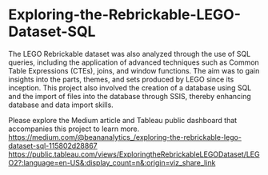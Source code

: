 # Exploring-the-Rebrickable-LEGO-Dataset-SQL
The LEGO Rebrickable dataset was also analyzed through the use of SQL queries, including the application of advanced techniques such as Common Table Expressions (CTEs), joins, and window functions. The aim was to gain insights into the parts, themes, and sets produced by LEGO since its inception. This project also involved the creation of a database using SQL and the import of files into the database through SSIS, thereby enhancing database and data import skills.

Please explore the Medium article and Tableau public dashboard that accompanies this project to learn more.
https://medium.com/@beananalytics_/exploring-the-rebrickable-lego-dataset-sql-115802d28867
https://public.tableau.com/views/ExploringtheRebrickableLEGODataset/LEGO2?:language=en-US&:display_count=n&:origin=viz_share_link

